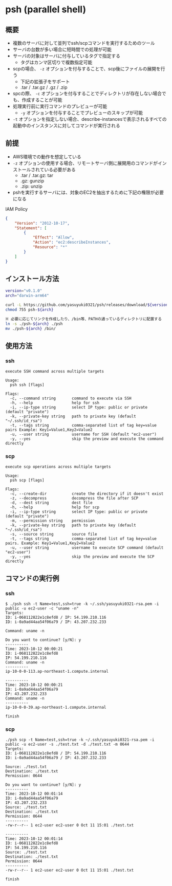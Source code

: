 # psh (parallel shell)

## 概要

- 複数のサーバに対して並列でssh/scpコマンドを実行するためのツール
- サーバの台数が多い場合に短時間での処理が可能
- サーバの対象はサーバに付与しているタグで指定する
  - タグはカンマ区切りで複数指定可能
- scpの場合、 `-z` オプションを付与することで、scp後にファイルの展開を行う
  - 下記の拡張子をサポート
  - .tar / .tar.gz / .gz / .zip
- spcの際、 `-c` オプションを付与することでディレクトリが存在しない場合でも、作成することが可能
- 処理実行前に実行コマンドのプレビューが可能
  - `-y` オプションを付与することでプレビューのスキップが可能
- `-t` オプションを指定しない場合、describe-instancesで表示されるすべての起動中のインスタンスに対してコマンドが実行される

## 前提

- AWS環境での動作を想定している
- `-z` オプションの使用する場合、リモートサーバ側に展開用のコマンドがインストールされている必要がある
  - .tar / .tar.gz: tar
  - .gz: gunzip
  - .zip: unzip
- pshを実行するサーバには、対象のEC2を抽出するために下記の権限が必要になる

IAM Policy

```json
{
    "Version": "2012-10-17",
    "Statement": [
        {
            "Effect": "Allow",
            "Action": "ec2:describeInstances",
            "Resource": "*"
        }
    ]
}
```

## インストール方法

```sh
version="v0.1.0"
arch="darwin-arm64"

curl -L https://github.com/yasuyuki0321/psh/releases/download/${version}/psh-${arch}.tar.gz | tar zxvf -
chmod 755 psh-${arch}

※ 必要に応じてリンクを作成したり、/bin等、PATHの通っているディレクトリに配置する
ln -s ./psh-${arch} ./psh
mv ./psh-${arch} /bin/
```

## 使用方法

### ssh

```text
execute SSH command across multiple targets

Usage:
  psh ssh [flags]

Flags:
  -c, --command string       command to execute via SSH
  -h, --help                 help for ssh
  -i, --ip-type string       select IP type: public or private (default "private")
  -k, --private-key string   path to private key (default "~/.ssh/id_rsa")
  -t, --tags string          comma-separated list of tag key=value pairs Example: Key1=Value1,Key2=Value2
  -u, --user string          username for SSH (default "ec2-user")
  -y, --yes                  skip the preview and execute the command directly
```

### scp

```text
execute scp operations across multiple targets

Usage:
  psh scp [flags]

Flags:
  -c, --create-dir           create the directory if it doesn't exist
  -z, --decompress           decompress the file after SCP
  -d, --dest string          dest file
  -h, --help                 help for scp
  -i, --ip-type string       select IP type: public or private (default "private")
  -m, --permission string    permission
  -k, --private-key string   path to private key (default "~/.ssh/id_rsa")
  -s, --source string        source file
  -t, --tags string          comma-separated list of tag key=value pairs. Example: Key1=Value1,Key2=Value2
  -u, --user string          username to execute SCP command (default "ec2-user")
  -y, --yes                  skip the preview and execute the SCP directly
```

## コマンドの実行例

### ssh

```text
$ ./psh ssh -t Name=test,ssh=true -k ~/.ssh/yasuyuki0321-rsa.pem -i public -u ec2-user -c "uname -n"
Targets:
ID: i-068112822e1c8efd8 / IP: 54.199.210.116
ID: i-0a9ad44aa54f06a79 / IP: 43.207.232.233

Command: uname -n

Do you want to continue? [y/N]: y
----------
Time: 2023-10-12 00:00:21
ID: i-068112822e1c8efd8
IP: 54.199.210.116
Command: uname -n
----------
ip-10-0-0-113.ap-northeast-1.compute.internal

----------
Time: 2023-10-12 00:00:21
ID: i-0a9ad44aa54f06a79
IP: 43.207.232.233
Command: uname -n
----------
ip-10-0-0-39.ap-northeast-1.compute.internal

finish
```

### scp

```text
./psh scp -t Name=test,ssh=true -k ~/.ssh/yasuyuki0321-rsa.pem -i public -u ec2-user -s ./test.txt -d ./test.txt -m 0644   
Targets:
ID: i-068112822e1c8efd8 / IP: 54.199.210.116
ID: i-0a9ad44aa54f06a79 / IP: 43.207.232.233

Source: ./test.txt
Destination: ./test.txt
Permission: 0644

Do you want to continue? [y/N]: y
----------
Time: 2023-10-12 00:01:14
ID: i-0a9ad44aa54f06a79
IP: 43.207.232.233
Source: ./test.txt
Destination: ./test.txt
Permission: 0644
----------
-rw-r--r-- 1 ec2-user ec2-user 0 Oct 11 15:01 ./test.txt

----------
Time: 2023-10-12 00:01:14
ID: i-068112822e1c8efd8
IP: 54.199.210.116
Source: ./test.txt
Destination: ./test.txt
Permission: 0644
----------
-rw-r--r-- 1 ec2-user ec2-user 0 Oct 11 15:01 ./test.txt

finish
```
